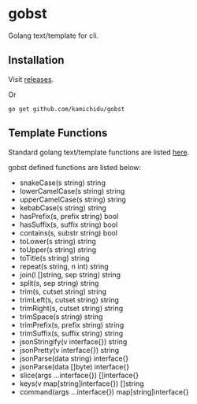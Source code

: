 gobst
========================================================================================================================
Golang text/template for cli.

Installation
------------------------------------------------------------------------------------------------------------------------
Visit [releases](https://github.com/kamichidu/gobst/releases).

Or

```
go get github.com/kamichidu/gobst
```

Template Functions
------------------------------------------------------------------------------------------------------------------------
Standard golang text/template functions are listed [here](https://golang.org/pkg/text/template/#hdr-Functions).

gobst defined functions are listed below:

- snakeCase(s string) string
- lowerCamelCase(s string) string
- upperCamelCase(s string) string
- kebabCase(s string) string
- hasPrefix(s, prefix string) bool
- hasSuffix(s, suffix string) bool
- contains(s, substr string) bool
- toLower(s string) string
- toUpper(s string) string
- toTitle(s string) string
- repeat(s string, n int) string
- join(l []string, sep string) string
- split(s, sep string) string
- trim(s, cutset string) string
- trimLeft(s, cutset string) string
- trimRight(s, cutset string) string
- trimSpace(s string) string
- trimPrefix(s, prefix string) string
- trimSuffix(s, suffix string) string
- jsonStringify(v interface{}) string
- jsonPretty(v interface{}) string
- jsonParse(data string) interface{}
- jsonParse(data []byte) interface{}
- slice(args ...interface{}) []interface{}
- keys(v map[string]interface{}) []string
- command(args ...interface{}) map[string]interface{}

